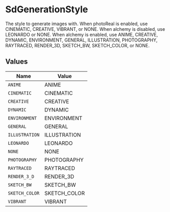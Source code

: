 # SdGenerationStyle

The style to generate images with. When photoReal is enabled, use CINEMATIC, CREATIVE, VIBRANT, or NONE. When alchemy is disabled, use LEONARDO or NONE. When alchemy is enabled, use ANIME, CREATIVE, DYNAMIC, ENVIRONMENT, GENERAL, ILLUSTRATION, PHOTOGRAPHY, RAYTRACED, RENDER_3D, SKETCH_BW, SKETCH_COLOR, or NONE.


## Values

| Name           | Value          |
| -------------- | -------------- |
| `ANIME`        | ANIME          |
| `CINEMATIC`    | CINEMATIC      |
| `CREATIVE`     | CREATIVE       |
| `DYNAMIC`      | DYNAMIC        |
| `ENVIRONMENT`  | ENVIRONMENT    |
| `GENERAL`      | GENERAL        |
| `ILLUSTRATION` | ILLUSTRATION   |
| `LEONARDO`     | LEONARDO       |
| `NONE`         | NONE           |
| `PHOTOGRAPHY`  | PHOTOGRAPHY    |
| `RAYTRACED`    | RAYTRACED      |
| `RENDER_3_D`   | RENDER_3D      |
| `SKETCH_BW`    | SKETCH_BW      |
| `SKETCH_COLOR` | SKETCH_COLOR   |
| `VIBRANT`      | VIBRANT        |